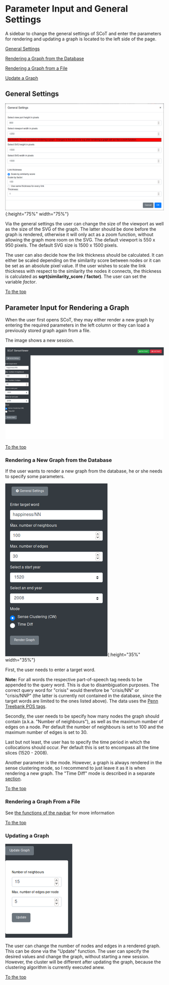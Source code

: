 # Parameter Input and General Settings

A sidebar to change the general settings of SCoT and enter the parameters for rendering and updating a graph is located to the left side of the page.

[General Settings](#general-settings)

[Rendering a Graph from the Database](#rendering-a-new-graph-from-the-database)

[Rendering a Graph from a File](#rendering-a-graph-from-a-file)

[Update a Graph](#update-a-graph)


## General Settings

![General Settings](./images/general_settings.png){:height="75%" width="75%"}

Via the general settings the user can change the size of the viewport as well as the size of the SVG of the graph. The latter should be done before the graph is rendered, otherwise it will only act as a zoom function, without allowing the graph more room on the SVG. The default viewport is 550 x 950 pixels. The default SVG size is 1500 x 1500 pixels.

The user can also decide how the link thickness should be calculated. It can either be scaled depending on the similarity score between nodes or it can be set as an absolute pixel value.
If the user wishes to scale the link thickness with respect to the similarity the nodes it connects, the thickness is calculated as **sqrt(similarity_score / factor)**. The user can set the variable *factor*.

[To the top](#parameter-input-and-general-settings)


## Parameter Input for Rendering a Graph
When the user first opens SCoT, they may either render a new graph by entering the required parameters in the left column or they can load a previously stored graph again from a file.

The image shows a new session.

![Clean new session](./images/new_session.png "New Session")

[To the top](#parameter-input-and-general-settings)


### Rendering a New Graph from the Database

If the user wants to render a new graph from the database, he or she needs to specify some parameters.

![Enter Parameters](./images/enter_parameters.png "Enter parameters"){:height="35%" width="35%"}

First, the user needs to enter a target word.

**Note:** For all words the respective part-of-speech tag needs to be appended to the query word. This is due to disambiguation purposes. The correct query word for "crisis" would therefore be "crisis/NN" or "crisis/NNP" (the latter is currently not contained in the database, since the target words are limited to the ones listed above). The data uses the [Penn Treebank POS tags](https://www.ling.upenn.edu/courses/Fall_2003/ling001/penn_treebank_pos.html).

Secondly, the user needs to be specify how many nodes the graph should contain (a.k.a. "Number of neighbours"), as well as the maximum number of edges on a node. Per default the number of neighbours is set to 100 and the maximum number of edges is set to 30.

Last but not least, the user has to specify the time period in which the collocations should occur. Per default this is set to encompass all the time slices (1520 - 2008).

Another parameter is the mode. However, a graph is always rendered in the sense clustering mode, so I recommend to just leave it as it is when rendering a new graph. The "Time Diff" mode is described in a separate [section](timeDiff.md).

[To the top](#parameter-input-and-general-settings)


### Rendering a Graph From a File

See [the functions of the navbar](navbar.md) for more information

[To the top](#parameter-input-and-general-settings)


### Updating a Graph

![Update the graph](./images/update_graph.png)

The user can change the number of nodes and edges in a rendered graph. This can be done via the "Update" function. The user can specify the desired values and change the graph, without starting a new session. However, the cluster will be different after updating the graph, because the clustering algorithm is currently executed anew.

[To the top](#parameter-input-and-general-settings)